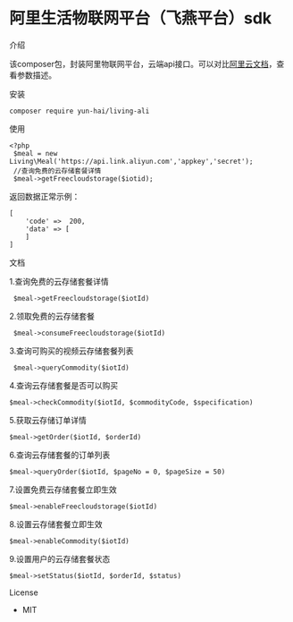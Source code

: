 # 阿里生活物联网平台（飞燕平台）sdk

介绍

该composer包，封装阿里物联网平台，云端api接口。可以对比[阿里云文档](https://help.aliyun.com/document_detail/153142.html?spm=a2c4g.11186623.3.3.5bf86cb8Piet1f)，查看参数描述。

安装
```
composer require yun-hai/living-ali
```

使用
```
<?php
 $meal = new Living\Meal('https://api.link.aliyun.com','appkey','secret');
 //查询免费的云存储套餐详情
 $meal->getFreecloudstorage($iotid);
```
返回数据正常示例：

```
[
    'code' =>  200,
    'data' => [
    ]
]
```


文档

1.查询免费的云存储套餐详情


```
 $meal->getFreecloudstorage($iotId)
```


2.领取免费的云存储套餐


```
 $meal->consumeFreecloudstorage($iotId)
```


3.查询可购买的视频云存储套餐列表


```
 $meal->queryCommodity($iotId)
```

4.查询云存储套餐是否可以购买

``` 
$meal->checkCommodity($iotId, $commodityCode, $specification)
```

5.获取云存储订单详情

```
$meal->getOrder($iotId, $orderId)
```

6.查询云存储套餐的订单列表

```
$meal->queryOrder($iotId, $pageNo = 0, $pageSize = 50)
```

7.设置免费云存储套餐立即生效

```
$meal->enableFreecloudstorage($iotId)
```

8.设置云存储套餐立即生效
```
$meal->enableCommodity($iotId)
```

9.设置用户的云存储套餐状态
```
$meal->setStatus($iotId, $orderId, $status)
```

License

- MIT

